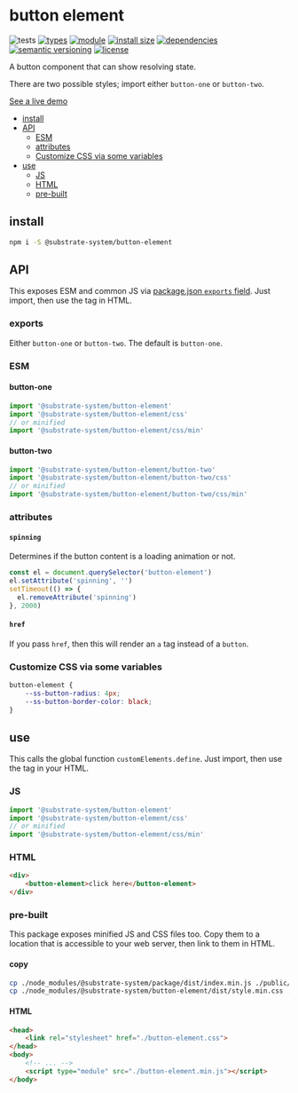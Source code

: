 # button element
![tests](https://github.com/substrate-system/button-element/actions/workflows/nodejs.yml/badge.svg)
[![types](https://img.shields.io/npm/types/@substrate-system/button-element?style=flat-square)](README.md)
[![module](https://img.shields.io/badge/module-ESM%2FCJS-blue?style=flat-square)](README.md)
[![install size](https://packagephobia.com/badge?p=@substrate-system/button-element)](https://packagephobia.com/result?p=@substrate-system/button-element)
[![dependencies](https://img.shields.io/badge/dependencies-zero-brightgreen.svg?style=flat-square)](package.json)
[![semantic versioning](https://img.shields.io/badge/semver-2.0.0-blue?logo=semver&style=flat-square)](https://semver.org/)
[![license](https://img.shields.io/badge/license-MIT-brightgreen.svg?style=flat-square)](LICENSE)

A button component that can show resolving state.

There are two possible styles; import either `button-one` or `button-two`.

[See a live demo](https://substrate-system.github.io/button-element/)

<!-- toc -->

- [install](#install)
- [API](#api)
  * [ESM](#esm)
  * [attributes](#attributes)
  * [Customize CSS via some variables](#customize-css-via-some-variables)
- [use](#use)
  * [JS](#js)
  * [HTML](#html)
  * [pre-built](#pre-built)

<!-- tocstop -->

## install

```sh
npm i -S @substrate-system/button-element
```

## API

This exposes ESM and common JS via [package.json `exports` field](https://nodejs.org/api/packages.html#exports). Just import, then use the tag in HTML.

### exports
Either `button-one` or `button-two`. The default is `button-one`.

### ESM

#### button-one
```js
import '@substrate-system/button-element'
import '@substrate-system/button-element/css'
// or minified
import '@substrate-system/button-element/css/min'
```

#### button-two
```js
import '@substrate-system/button-element/button-two'
import '@substrate-system/button-element/button-two/css'
// or minified
import '@substrate-system/button-element/button-two/css/min'
```

### attributes

#### `spinning`
Determines if the button content is a loading animation or not.

```js
const el = document.querySelector('button-element')
el.setAttribute('spinning', '')
setTimeout(() => {
  el.removeAttribute('spinning')
}, 2000)
```

#### `href`
If you pass `href`, then this will render an `a` tag instead of a `button`.

### Customize CSS via some variables

```css
button-element {
    --ss-button-radius: 4px;
    --ss-button-border-color: black;
}
```

## use
This calls the global function `customElements.define`. Just import, then use
the tag in your HTML.

### JS
```ts
import '@substrate-system/button-element'
import '@substrate-system/button-element/css'
// or minified
import '@substrate-system/button-element/css/min'
```

### HTML
```html
<div>
    <button-element>click here</button-element>
</div>
```

### pre-built
This package exposes minified JS and CSS files too. Copy them to a location that is
accessible to your web server, then link to them in HTML.

#### copy
```sh
cp ./node_modules/@substrate-system/package/dist/index.min.js ./public/button-element.min.js
cp ./node_modules/@substrate-system/button-element/dist/style.min.css ./public/button-element.css
```

#### HTML
```html
<head>
    <link rel="stylesheet" href="./button-element.css">
</head>
<body>
    <!-- ... -->
    <script type="module" src="./button-element.min.js"></script>
</body>
```
